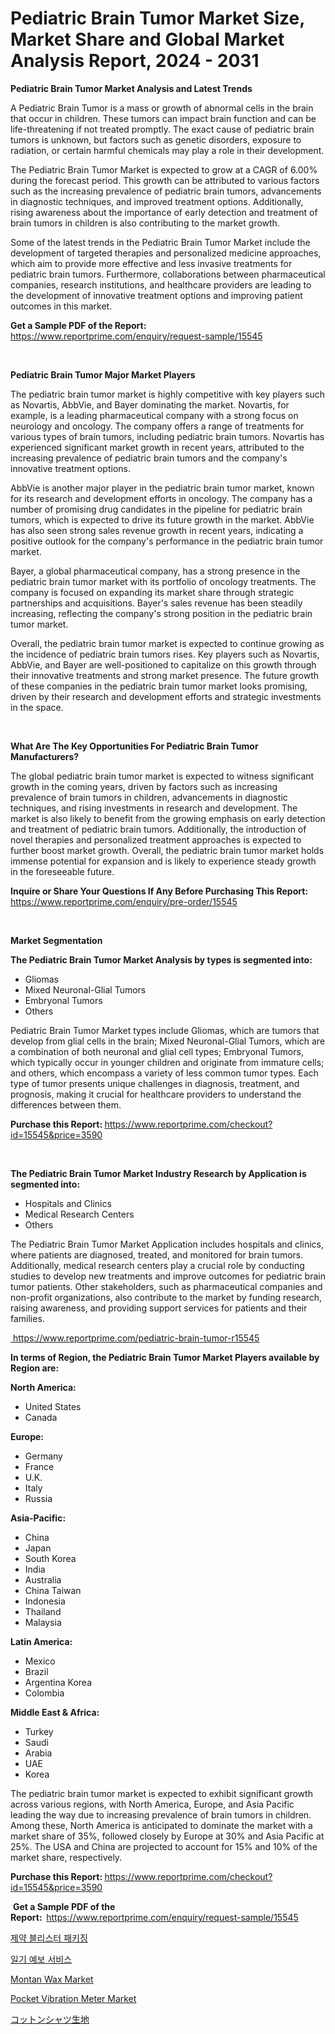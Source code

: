 <p><h1>Pediatric Brain Tumor Market Size, Market Share and Global Market Analysis Report, 2024 - 2031</h1></p><p><strong>Pediatric Brain Tumor Market Analysis and Latest Trends</strong></p>
<p><p>A Pediatric Brain Tumor is a mass or growth of abnormal cells in the brain that occur in children. These tumors can impact brain function and can be life-threatening if not treated promptly. The exact cause of pediatric brain tumors is unknown, but factors such as genetic disorders, exposure to radiation, or certain harmful chemicals may play a role in their development.</p><p>The Pediatric Brain Tumor Market is expected to grow at a CAGR of 6.00% during the forecast period. This growth can be attributed to various factors such as the increasing prevalence of pediatric brain tumors, advancements in diagnostic techniques, and improved treatment options. Additionally, rising awareness about the importance of early detection and treatment of brain tumors in children is also contributing to the market growth.</p><p>Some of the latest trends in the Pediatric Brain Tumor Market include the development of targeted therapies and personalized medicine approaches, which aim to provide more effective and less invasive treatments for pediatric brain tumors. Furthermore, collaborations between pharmaceutical companies, research institutions, and healthcare providers are leading to the development of innovative treatment options and improving patient outcomes in this market.</p></p>
<p><strong>Get a Sample PDF of the Report:&nbsp;</strong> <a href="https://www.reportprime.com/enquiry/request-sample/15545">https://www.reportprime.com/enquiry/request-sample/15545</a></p>
<p>&nbsp;</p>
<p><strong>Pediatric Brain Tumor Major Market Players</strong></p>
<p><p>The pediatric brain tumor market is highly competitive with key players such as Novartis, AbbVie, and Bayer dominating the market. Novartis, for example, is a leading pharmaceutical company with a strong focus on neurology and oncology. The company offers a range of treatments for various types of brain tumors, including pediatric brain tumors. Novartis has experienced significant market growth in recent years, attributed to the increasing prevalence of pediatric brain tumors and the company's innovative treatment options.</p><p>AbbVie is another major player in the pediatric brain tumor market, known for its research and development efforts in oncology. The company has a number of promising drug candidates in the pipeline for pediatric brain tumors, which is expected to drive its future growth in the market. AbbVie has also seen strong sales revenue growth in recent years, indicating a positive outlook for the company's performance in the pediatric brain tumor market.</p><p>Bayer, a global pharmaceutical company, has a strong presence in the pediatric brain tumor market with its portfolio of oncology treatments. The company is focused on expanding its market share through strategic partnerships and acquisitions. Bayer's sales revenue has been steadily increasing, reflecting the company's strong position in the pediatric brain tumor market.</p><p>Overall, the pediatric brain tumor market is expected to continue growing as the incidence of pediatric brain tumors rises. Key players such as Novartis, AbbVie, and Bayer are well-positioned to capitalize on this growth through their innovative treatments and strong market presence. The future growth of these companies in the pediatric brain tumor market looks promising, driven by their research and development efforts and strategic investments in the space.</p></p>
<p>&nbsp;</p>
<p><strong>What Are The Key Opportunities For Pediatric Brain Tumor Manufacturers?</strong></p>
<p><p>The global pediatric brain tumor market is expected to witness significant growth in the coming years, driven by factors such as increasing prevalence of brain tumors in children, advancements in diagnostic techniques, and rising investments in research and development. The market is also likely to benefit from the growing emphasis on early detection and treatment of pediatric brain tumors. Additionally, the introduction of novel therapies and personalized treatment approaches is expected to further boost market growth. Overall, the pediatric brain tumor market holds immense potential for expansion and is likely to experience steady growth in the foreseeable future.</p></p>
<p><strong>Inquire or Share Your Questions If Any Before Purchasing This Report:</strong> <a href="https://www.reportprime.com/enquiry/pre-order/15545">https://www.reportprime.com/enquiry/pre-order/15545</a></p>
<p>&nbsp;</p>
<p><strong>Market Segmentation</strong></p>
<p><strong>The Pediatric Brain Tumor Market Analysis by types is segmented into:</strong></p>
<p><ul><li>Gliomas</li><li>Mixed Neuronal-Glial Tumors</li><li>Embryonal Tumors</li><li>Others</li></ul></p>
<p><p>Pediatric Brain Tumor Market types include Gliomas, which are tumors that develop from glial cells in the brain; Mixed Neuronal-Glial Tumors, which are a combination of both neuronal and glial cell types; Embryonal Tumors, which typically occur in younger children and originate from immature cells; and others, which encompass a variety of less common tumor types. Each type of tumor presents unique challenges in diagnosis, treatment, and prognosis, making it crucial for healthcare providers to understand the differences between them.</p></p>
<p><strong>Purchase this Report:&nbsp;</strong><a href="https://www.reportprime.com/checkout?id=15545&price=3590">https://www.reportprime.com/checkout?id=15545&price=3590</a></p>
<p>&nbsp;</p>
<p><strong>The Pediatric Brain Tumor Market Industry Research by Application is segmented into:</strong></p>
<p><ul><li>Hospitals and Clinics</li><li>Medical Research Centers</li><li>Others</li></ul></p>
<p><p>The Pediatric Brain Tumor Market Application includes hospitals and clinics, where patients are diagnosed, treated, and monitored for brain tumors. Additionally, medical research centers play a crucial role by conducting studies to develop new treatments and improve outcomes for pediatric brain tumor patients. Other stakeholders, such as pharmaceutical companies and non-profit organizations, also contribute to the market by funding research, raising awareness, and providing support services for patients and their families.</p></p>
<p><a href="https://www.reportprime.com/pediatric-brain-tumor-r15545">&nbsp;https://www.reportprime.com/pediatric-brain-tumor-r15545</a></p>
<p><strong>In terms of Region, the Pediatric Brain Tumor Market Players available by Region are:</strong></p>
<p>
    <p> <strong> North America: </strong>
        <ul>
            <li>United States</li>
            <li>Canada</li>
        </ul>
        </p> 
    <p> <strong> Europe: </strong>
        <ul>
            <li>Germany</li>
            <li>France</li>
            <li>U.K.</li>
            <li>Italy</li>
            <li>Russia</li>
        </ul>
        </p> 
    <p> <strong> Asia-Pacific: </strong>
        <ul>
            <li>China</li>
            <li>Japan</li>
            <li>South Korea</li>
            <li>India</li>
            <li>Australia</li>
            <li>China Taiwan</li>
            <li>Indonesia</li>
            <li>Thailand</li>
            <li>Malaysia</li>
        </ul>
        </p> 
    <p> <strong> Latin America: </strong>
        <ul>
            <li>Mexico</li>
            <li>Brazil</li>
            <li>Argentina Korea</li>
            <li>Colombia</li>
        </ul>
        </p> 
    <p> <strong> Middle East & Africa: </strong>
        <ul>
            <li>Turkey</li>
            <li>Saudi</li>
            <li>Arabia</li>
            <li>UAE</li>
            <li>Korea</li>
        </ul>
    </p>
    </p>
<p><p>The pediatric brain tumor market is expected to exhibit significant growth across various regions, with North America, Europe, and Asia Pacific leading the way due to increasing prevalence of brain tumors in children. Among these, North America is anticipated to dominate the market with a market share of 35%, followed closely by Europe at 30% and Asia Pacific at 25%. The USA and China are projected to account for 15% and 10% of the market share, respectively.</p></p>
<p><strong>Purchase this Report: </strong><a href="https://www.reportprime.com/checkout?id=15545&price=3590">https://www.reportprime.com/checkout?id=15545&price=3590</a></p>
<p>&nbsp;<strong>Get a Sample PDF of the Report:&nbsp;&nbsp;</strong><a href="https://www.reportprime.com/enquiry/request-sample/15545">https://www.reportprime.com/enquiry/request-sample/15545</a></p>
<p><strong></strong></p>
<p><p><a href="https://medium.com/@santiagojast/2024%EB%85%84%EB%B6%80%ED%84%B0-2031%EB%85%84%EA%B9%8C%EC%A7%80%EC%9D%98-%EC%A0%9C%EC%95%BD-%EB%B8%94%EB%A6%AC%EC%8A%A4%ED%84%B0-%ED%8F%AC%EC%9E%A5-%EC%8B%9C%EC%9E%A5%EC%9D%98-%EC%8B%A0%ED%9D%A5-%ED%8A%B8%EB%A0%8C%EB%93%9C%EC%99%80-%EB%AF%B8%EB%9E%98-%EC%A0%84%EB%A7%9D-6076e91acd48">제약 블리스터 패키징</a></p><p><a href="https://medium.com/@jodyomenick905/%EB%82%A0%EC%94%A8-%EC%98%88%EB%B3%B4-%EC%84%9C%EB%B9%84%EC%8A%A4-%EC%8B%9C%EC%9E%A5-%EA%B8%80%EB%A1%9C%EB%B2%8C-%EB%B0%8F-%EC%A7%80%EC%97%AD-%EB%B6%84%EC%84%9D-%EC%B5%9C%EC%A2%85-%EC%82%AC%EC%9A%A9%EC%9E%90-%EC%A0%9C%ED%92%88-%EB%B0%8F-%EC%A7%80%EC%97%AD%EC%97%90-%EC%B4%88%EC%A0%90%EC%9D%84-%EB%A7%9E%EC%B6%98-%EB%B6%84%EC%84%9D-%EB%B0%8F-%EC%98%88%EC%B8%A1-2024-2031-f79583b9c54f">일기 예보 서비스</a></p><p><a href="https://github.com/marloy8/Market-Research-Report-List-5/blob/main/montan-wax-market.md">Montan Wax Market</a></p><p><a href="https://medium.com/@bsjdj3773/global-pocket-vibration-meter-market-size-and-market-trends-analysis-by-regional-outlook-cfef3ae120e5">Pocket Vibration Meter Market</a></p><p><a href="https://medium.com/@jacobkelly525/%E7%B6%BF%E3%82%B7%E3%83%A3%E3%83%84%E3%81%AE%E7%94%9F%E5%9C%B0%E5%B8%82%E5%A0%B4-%E5%B8%82%E5%A0%B4%E3%82%BB%E3%82%B0%E3%83%A1%E3%83%B3%E3%83%86%E3%83%BC%E3%82%B7%E3%83%A7%E3%83%B3-%E5%9C%B0%E7%90%86%E7%9A%84%E5%9C%B0%E5%9F%9F-2031%E5%B9%B4%E3%81%BE%E3%81%A7%E3%81%AE%E5%B8%82%E5%A0%B4%E4%BA%88%E6%B8%AC-e9bd023fa295">コットンシャツ生地</a></p></p>